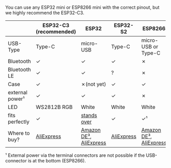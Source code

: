 You can use any ESP32 mini or ESP8266 mini with the correct pinout, but we highly recommend the ESP32-C3.

|                 | ESP32-C3 (recommended)                                                                  | ESP32                                                                                                | ESP32-S2                                                                                | ESP8266                                                                                              |
|-----------------|-----------------------------------------------------------------------------------------|------------------------------------------------------------------------------------------------------|-----------------------------------------------------------------------------------------|------------------------------------------------------------------------------------------------------|
| USB-Type        | Type-C                                                                                  | micro-USB                                                                                            | Type-C                                                                                  | micro-USB or Type-C                                                                                  |
| Bluetooth       | &check;                                                                                 | &check;                                                                                              | &check;                                                                                 | &cross;                                                                                              |
| Bluetooth LE    | &check;                                                                                 | &check;                                                                                              | ?                                                                                       | &cross;                                                                                              |
| Case            | &check;                                                                                 | &cross;(not yet)                                                                                     | &check;                                                                                 | &check;                                                                                              |
| external power¹ | &check;                                                                                 | &check;                                                                                              | &check;                                                                                 | &cross;                                                                                              |
| LED             | WS2812B RGB                                                                             | White                                                                                                | White                                                                                   | White                                                                                                |
| fits perfectly  | &check;                                                                                 | [stands over](https://github.com/Schluggi/AIOsense/issues/15#issuecomment-1399424459)                | &check;                                                                                 | &check;¹                                                                                             |
| Where to buy?   | [AliExpress](https://de.aliexpress.com/item/1005004740051202.html?gatewayAdapt=glo2deu) | [Amazon DE³](https://amzn.to/3UfjWid), [AliExpress](https://de.aliexpress.com/item/32858054775.html) | [AliExpress](https://de.aliexpress.com/item/1005003145192016.html?gatewayAdapt=glo2deu) | [Amazon DE³](https://amzn.to/3FWUFoO), [AliExpress](https://de.aliexpress.com/item/32529101036.html) |

¹ External power via the terminal connectors are not possible if the USB-connector is at the bottom (ESP8266).

